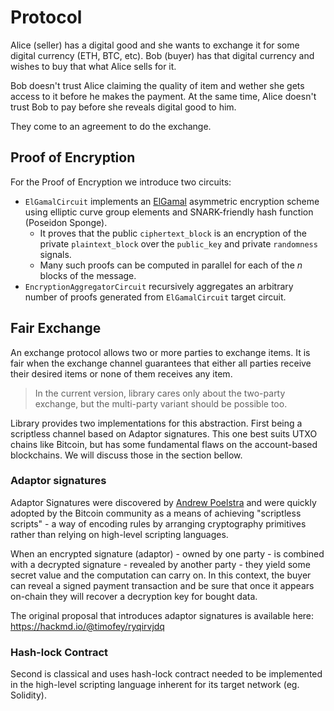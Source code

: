 # Protocol
Alice (seller) has a digital good and she wants to exchange it for some digital currency (ETH, BTC, etc). Bob (buyer) has that digital currency and wishes to buy that what Alice sells for it.

Bob doesn't trust Alice claiming the quality of item and wether she gets access to it before he makes the payment. At the same time, Alice doesn't trust Bob to pay before she reveals digital good to him.

They come to an agreement to do the exchange.

## Proof of Encryption
For the Proof of Encryption we introduce two circuits:
- `ElGamalCircuit` implements an [ElGamal](http://wwwmayr.in.tum.de/konferenzen/Jass05/courses/1/papers/meier_paper.pdf) asymmetric encryption scheme using elliptic curve group elements and SNARK-friendly hash function (Poseidon Sponge).
  - It proves that the public `ciphertext_block` is an encryption of the private `plaintext_block` over the `public_key` and private `randomness` signals.
  - Many such proofs can be computed in parallel for each of the $n$ blocks of the message.
- `EncryptionAggregatorCircuit` recursively aggregates an arbitrary number of proofs generated from `ElGamalCircuit` target circuit.

## Fair Exchange
An exchange protocol allows two or more parties to exchange items. It is fair when the exchange channel guarantees that either all parties receive their desired items or none of them receives any item.

> In the current version, library cares only about the two-party exchange, but the multi-party variant should be possible too.

Library provides two implementations for this abstraction. First being a scriptless channel based on Adaptor signatures. This one best suits UTXO chains like Bitcoin, but has some fundamental flaws on the account-based blockchains. We will discuss those in the section bellow.


### Adaptor signatures
Adaptor Signatures were discovered by [Andrew Poelstra](https://github.com/apoelstra) and were quickly adopted by the Bitcoin community as a means of achieving "scriptless scripts" - a way of encoding rules by arranging cryptography primitives rather than relying on high-level scripting languages.

When an encrypted signature (adaptor) - owned by one party - is combined with a decrypted signature - revealed by another party - they yield some secret value and the computation can carry on. In this context, the buyer can reveal a signed payment transaction and be sure that once it appears on-chain they will recover a decryption key for bought data.

The original proposal that introduces adaptor signatures is available here: https://hackmd.io/@timofey/ryqirvjdq

### Hash-lock Contract
Second is classical and uses hash-lock contract needed to be implemented in the high-level scripting language inherent for its target network (eg. Solidity).
